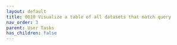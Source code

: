 ```yaml
---
layout: default
title: 0010 Visualize a table of all datasets that match query
nav_order: 3
parent: User Tasks
has_children: false
---
```

